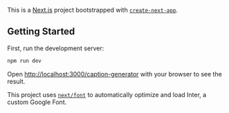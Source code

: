 This is a [Next.js](https://nextjs.org/) project bootstrapped with [`create-next-app`](https://github.com/vercel/next.js/tree/canary/packages/create-next-app).

## Getting Started

First, run the development server:

```bash
npm run dev
```

Open [http://localhost:3000/caption-generator](http://localhost:3000/caption-generator) with your browser to see the result.

This project uses [`next/font`](https://nextjs.org/docs/basic-features/font-optimization) to automatically optimize and load Inter, a custom Google Font.

